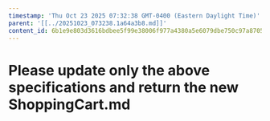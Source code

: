 ```yaml
---
timestamp: 'Thu Oct 23 2025 07:32:38 GMT-0400 (Eastern Daylight Time)'
parent: '[[../20251023_073238.1a64a3b8.md]]'
content_id: 6b1e9e803d3616bdbee5f99e38006f977a4380a5e6079dbe750c97a87054f016
---
```


# Please update only the above specifications and return the new ShoppingCart.md
